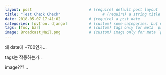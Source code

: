 ```yaml
---
layout: post                          # (require) default post layout
title: "Test Check Check"                   # (require) a string title
date: 2018-05-07 17:41:02             # (require) a post date
categories: [python, django]          # (custom) some categories, but makesure these categories already exists inside path of `category/`
tags: [foo, bar]                      # (custom) tags only for meta `property="article:tag"`
image: Broadcast_Mail.png             # (custom) image only for meta `property="og:image"`, save your image inside path of `static/img/_posts`
---
```



왜 date에 +700인가...  


tags는 작동하는가...



<meta content="{{ tag }}" property="article:tag">  



image???
..

